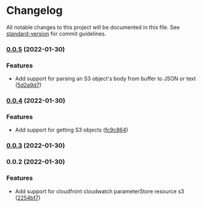 # Changelog

All notable changes to this project will be documented in this file. See [standard-version](https://github.com/conventional-changelog/standard-version) for commit guidelines.

### [0.0.5](https://github.com/cloudlesslabs/awsx/compare/v0.0.4...v0.0.5) (2022-01-30)


### Features

* Add support for parsing an S3 object's body from buffer to JSON or text ([5d2a9d7](https://github.com/cloudlesslabs/awsx/commit/5d2a9d7bfef1fe5984f88325b49d9394577b10f4))

### [0.0.4](https://github.com/cloudlesslabs/awsx/compare/v0.0.3...v0.0.4) (2022-01-30)


### Features

* Add support for getting S3 objects ([fc9c864](https://github.com/cloudlesslabs/awsx/commit/fc9c8644611885933bf0c59b7dc05fd6c7a5a23a))

### [0.0.3](https://github.com/cloudlesslabs/awsx/compare/v0.0.2...v0.0.3) (2022-01-30)

### 0.0.2 (2022-01-30)


### Features

* Add support for cloudfront cloudwatch parameterStore resource s3 ([2254bf7](https://github.com/cloudlesslabs/awsx/commit/2254bf78731278d774045ab9651e315b93c2ca26))
